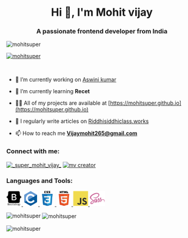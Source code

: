 <h1 align="center">Hi 👋, I'm Mohit vijay</h1>
<h3 align="center">A passionate frontend developer from India</h3>

<p align="left"> <img src="https://images.app.goo.gl/bp8btrqsoRw59Pwa7"/?username=mohitsuper&label=Profile%20views&color=0e75b6&style=flat" alt="mohitsuper" /> </p>

<p align="left"> <a href="https://github.com/ryo-ma/github-profile-trophy"><img src="https://github-profile-trophy.vercel.app/?username=mohitsuper" alt="mohitsuper" /></a> </p>

<p align="left"> <a href="https://twitter.com/" target="blank"><img src="https://img.shields.io/twitter/follow/?logo=twitter&style=for-the-badge" alt="" /></a> </p>

- 🔭 I’m currently working on [Aswini kumar](https://mohitsuper.github.io/web-side-ashwini-kumar/)

- 🌱 I’m currently learning **Recet**

- 👨‍💻 All of my projects are available at [https://mohitsuper.github.io](https://mohitsuper.github.io)

- 📝 I regularly write articles on [Riddhisiddhiclass.works](Riddhisiddhiclass.works)

- 📫 How to reach me **Vijaymohit265@gmail.com**

<h3 align="left">Connect with me:</h3>
<p align="left">
<a href="https://instagram.com/_super_mohit_vijay_" target="blank"><img align="center" src="https://raw.githubusercontent.com/rahuldkjain/github-profile-readme-generator/master/src/images/icons/Social/instagram.svg" alt="_super_mohit_vijay_" height="30" width="40" /></a>
<a href="https://www.youtube.com/c/mv creator" target="blank"><img align="center" src="https://raw.githubusercontent.com/rahuldkjain/github-profile-readme-generator/master/src/images/icons/Social/youtube.svg" alt="mv creator" height="30" width="40" /></a>
</p>

<h3 align="left">Languages and Tools:</h3>
<p align="left"> <a href="https://getbootstrap.com" target="_blank" rel="noreferrer"> <img src="https://raw.githubusercontent.com/devicons/devicon/master/icons/bootstrap/bootstrap-plain-wordmark.svg" alt="bootstrap" width="40" height="40"/> </a> <a href="https://www.cprogramming.com/" target="_blank" rel="noreferrer"> <img src="https://raw.githubusercontent.com/devicons/devicon/master/icons/c/c-original.svg" alt="c" width="40" height="40"/> </a> <a href="https://www.w3schools.com/css/" target="_blank" rel="noreferrer"> <img src="https://raw.githubusercontent.com/devicons/devicon/master/icons/css3/css3-original-wordmark.svg" alt="css3" width="40" height="40"/> </a> <a href="https://www.w3.org/html/" target="_blank" rel="noreferrer"> <img src="https://raw.githubusercontent.com/devicons/devicon/master/icons/html5/html5-original-wordmark.svg" alt="html5" width="40" height="40"/> </a> <a href="https://developer.mozilla.org/en-US/docs/Web/JavaScript" target="_blank" rel="noreferrer"> <img src="https://raw.githubusercontent.com/devicons/devicon/master/icons/javascript/javascript-original.svg" alt="javascript" width="40" height="40"/> </a> <a href="https://sass-lang.com" target="_blank" rel="noreferrer"> <img src="https://raw.githubusercontent.com/devicons/devicon/master/icons/sass/sass-original.svg" alt="sass" width="40" height="40"/> </a> </p>

<p><img align="left" src="https://github-readme-stats.vercel.app/api/top-langs?username=mohitsuper&show_icons=true&locale=en&layout=compact" alt="mohitsuper" /></p>

<p>&nbsp;<img align="center" src="https://github-readme-stats.vercel.app/api?username=mohitsuper&show_icons=true&locale=en" alt="mohitsuper" /></p>

<p><img align="center" src="https://github-readme-streak-stats.herokuapp.com/?user=mohitsuper&" alt="mohitsuper" /></p>
